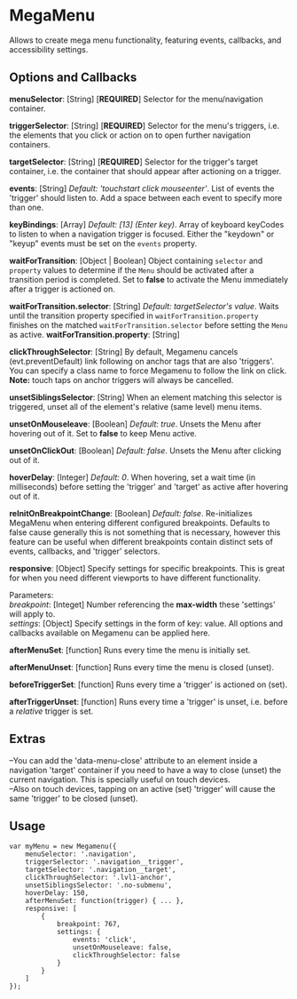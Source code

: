 # MegaMenu #

Allows to create mega menu functionality, featuring events, callbacks, and accessibility settings.

## Options and Callbacks ##

**menuSelector**: [String] [**REQUIRED**] Selector for the menu/navigation container.

**triggerSelector**: [String] [**REQUIRED**] Selector for the menu's triggers, i.e. the elements that you click or action on to open further navigation containers.

**targetSelector**: [String] [**REQUIRED**] Selector for the trigger's target container, i.e. the container that should appear after actioning on a trigger.

**events**: [String] *Default: 'touchstart click mouseenter'*. List of events the 'trigger' should listen to. Add a space between each event to specify more than one.

**keyBindings**: [Array] *Default: [13] (Enter key)*. Array of keyboard keyCodes to listen to when a navigation trigger is focused. Either the "keydown" or "keyup" events must be set on the `events` property.

**waitForTransition**: [Object | Boolean] Object containing `selector` and `property` values to determine if the `Menu` should be activated after a transition period is completed. Set to **false** to activate the Menu immediately after a trigger is actioned on.

**waitForTransition.selector**: [String] *Default: targetSelector's value*. Waits until the transition property specified in `waitForTransition.property` finishes on the matched `waitForTransition.selector` before setting the `Menu` as active.
**waitForTransition.property**: [String]

**clickThroughSelector**: [String] By default, Megamenu cancels (evt.preventDefault) link following on anchor tags that are also 'triggers'. You can specify a class name to force Megamenu to follow the link on click. **Note:** touch taps on anchor triggers will always be cancelled.

**unsetSiblingsSelector**: [String] When an element matching this selector is triggered, unset all of the element's relative (same level) menu items.

**unsetOnMouseleave**: [Boolean] *Default: true*. Unsets the Menu after hovering out of it. Set to **false** to keep Menu active.

**unsetOnClickOut**: [Boolean] *Default: false*. Unsets the Menu after clicking out of it.

**hoverDelay**: [Integer] *Default: 0*. When hovering, set a wait time (in milliseconds) before setting the 'trigger' and 'target' as active after hovering out of it.

**reInitOnBreakpointChange**: [Boolean] *Default: false*. Re-initializes MegaMenu when entering different configured breakpoints. Defaults to false cause generally this is not something that is necessary, however this feature can be useful when different breakpoints contain distinct sets of events, callbacks, and 'trigger' selectors.

**responsive**: [Object] Specify settings for specific breakpoints. This is great for when you need different viewports to have different functionality.  

Parameters:  
*breakpoint*:  [Integet] Number referencing the **max-width** these 'settings' will apply to.  
*settings*: [Object] Specify settings in the form of key: value. All options and callbacks available on Megamenu can be applied here.

**afterMenuSet**: [function] Runs every time the menu is initially set.

**afterMenuUnset**: [function] Runs every time the menu is closed (unset).

**beforeTriggerSet**: [function] Runs every time a 'trigger' is actioned on (set).

**afterTriggerUnset**: [function] Runs every time a 'trigger' is unset, i.e. before a *relative* trigger is set.

## Extras ##

–You can add the 'data-menu-close' attribute to an element inside a navigation 'target' container if you need to have a way to close (unset) the current navigation. This is specially useful on touch devices.  
–Also on touch devices, tapping on an active (set) 'trigger' will cause the same 'trigger' to be closed (unset).

## Usage ##

    var myMenu = new Megamenu({
        menuSelector: '.navigation',
        triggerSelector: '.navigation__trigger',
        targetSelector: '.navigation__target',
        clickThroughSelector: '.lvl1-anchor',
        unsetSiblingsSelector: '.no-submenu',
        hoverDelay: 150,
        afterMenuSet: function(trigger) { ... },
        responsive: [
            {
                breakpoint: 767,
                settings: {
                    events: 'click',
                    unsetOnMouseleave: false,
                    clickThroughSelector: false
                }
            }
        ]
    });
